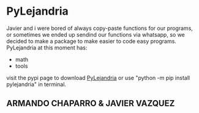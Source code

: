 # PyLejandria

Javier and i were bored of always copy-paste functions for our programs, or sometimes
we ended up sendind our functions via whatsapp, so we decided to make a package
to make easier to code easy programs. PyLejandria at this moment has:

* math
* tools

visit the pypi page to download
[PyLejandria](https://pypi.org/project/pylejandria/)
or use "python -m pip install pylejandria" in terminal.

## ARMANDO CHAPARRO & JAVIER VAZQUEZ